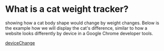 # What is a cat weight tracker? 

showing how a cat body shape would change by weight changes. 
Below is the example how we will display the cat's difference, similar to how a website looks differently by device in a Google Chrome developer tools. 

[deviceChange](reference:device-demonstration)
